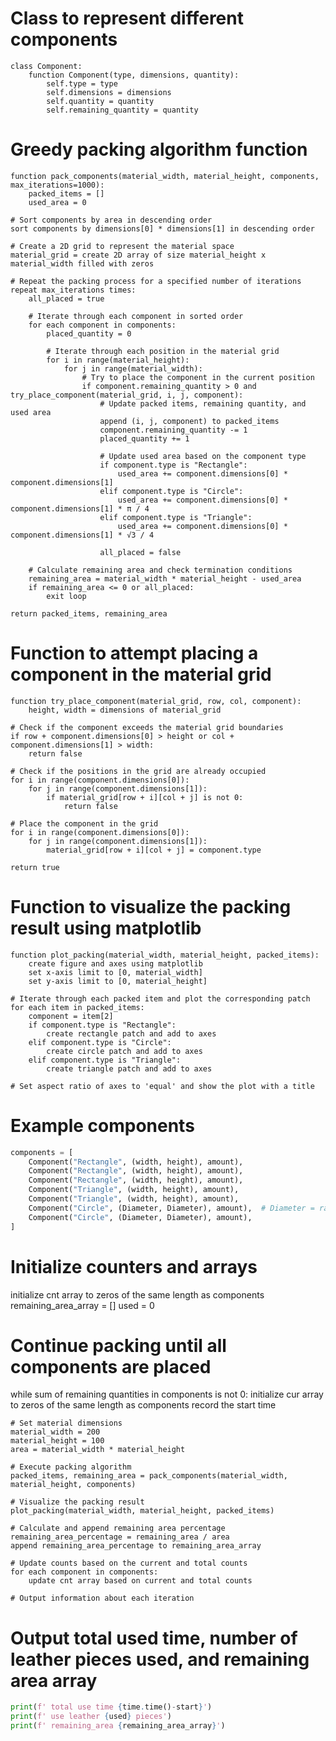 # Class to represent different components
    class Component:
        function Component(type, dimensions, quantity):
            self.type = type
            self.dimensions = dimensions
            self.quantity = quantity
            self.remaining_quantity = quantity

# Greedy packing algorithm function
    function pack_components(material_width, material_height, components, max_iterations=1000):
        packed_items = []
        used_area = 0
    
    # Sort components by area in descending order
    sort components by dimensions[0] * dimensions[1] in descending order
    
    # Create a 2D grid to represent the material space
    material_grid = create 2D array of size material_height x material_width filled with zeros
    
    # Repeat the packing process for a specified number of iterations
    repeat max_iterations times:
        all_placed = true
        
        # Iterate through each component in sorted order
        for each component in components:
            placed_quantity = 0
            
            # Iterate through each position in the material grid
            for i in range(material_height):
                for j in range(material_width):
                    # Try to place the component in the current position
                    if component.remaining_quantity > 0 and try_place_component(material_grid, i, j, component):
                        # Update packed items, remaining quantity, and used area
                        append (i, j, component) to packed_items
                        component.remaining_quantity -= 1
                        placed_quantity += 1
                        
                        # Update used area based on the component type
                        if component.type is "Rectangle":
                            used_area += component.dimensions[0] * component.dimensions[1]
                        elif component.type is "Circle":
                            used_area += component.dimensions[0] * component.dimensions[1] * π / 4
                        elif component.type is "Triangle":
                            used_area += component.dimensions[0] * component.dimensions[1] * √3 / 4
                        
                        all_placed = false
        
        # Calculate remaining area and check termination conditions
        remaining_area = material_width * material_height - used_area
        if remaining_area <= 0 or all_placed:
            exit loop
    
    return packed_items, remaining_area

# Function to attempt placing a component in the material grid
    function try_place_component(material_grid, row, col, component):
        height, width = dimensions of material_grid
    
    # Check if the component exceeds the material grid boundaries
    if row + component.dimensions[0] > height or col + component.dimensions[1] > width:
        return false
    
    # Check if the positions in the grid are already occupied
    for i in range(component.dimensions[0]):
        for j in range(component.dimensions[1]):
            if material_grid[row + i][col + j] is not 0:
                return false
    
    # Place the component in the grid
    for i in range(component.dimensions[0]):
        for j in range(component.dimensions[1]):
            material_grid[row + i][col + j] = component.type
    
    return true

# Function to visualize the packing result using matplotlib
    function plot_packing(material_width, material_height, packed_items):
        create figure and axes using matplotlib
        set x-axis limit to [0, material_width]
        set y-axis limit to [0, material_height]
    
    # Iterate through each packed item and plot the corresponding patch
    for each item in packed_items:
        component = item[2]
        if component.type is "Rectangle":
            create rectangle patch and add to axes
        elif component.type is "Circle":
            create circle patch and add to axes
        elif component.type is "Triangle":
            create triangle patch and add to axes
    
    # Set aspect ratio of axes to 'equal' and show the plot with a title

# Example components
```python
components = [
    Component("Rectangle", (width, height), amount),
    Component("Rectangle", (width, height), amount),
    Component("Rectangle", (width, height), amount),
    Component("Triangle", (width, height), amount),
    Component("Triangle", (width, height), amount),
    Component("Circle", (Diameter, Diameter), amount),  # Diameter = radius * 2
    Component("Circle", (Diameter, Diameter), amount),
]
```

# Initialize counters and arrays
initialize cnt array to zeros of the same length as components
remaining_area_array = []
used = 0

# Continue packing until all components are placed
while sum of remaining quantities in components is not 0:
    initialize cur array to zeros of the same length as components
    record the start time
    
    # Set material dimensions
    material_width = 200
    material_height = 100
    area = material_width * material_height
    
    # Execute packing algorithm
    packed_items, remaining_area = pack_components(material_width, material_height, components)
    
    # Visualize the packing result
    plot_packing(material_width, material_height, packed_items)
    
    # Calculate and append remaining area percentage
    remaining_area_percentage = remaining_area / area
    append remaining_area_percentage to remaining_area_array
    
    # Update counts based on the current and total counts
    for each component in components:
        update cnt array based on current and total counts
    
    # Output information about each iteration

# Output total used time, number of leather pieces used, and remaining area array
```python
print(f' total use time {time.time()-start}')
print(f' use leather {used} pieces')
print(f' remaining_area {remaining_area_array}')
```